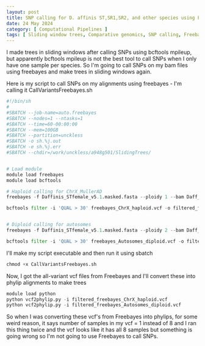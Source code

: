```yaml
---
layout: post
title: SNP calling for D. affinis ST,SR1,SR2, and other species using Freebayes
date: 24 May 2024  
category: [ Computational Pipelines ]
tags: [ Sliding window trees, Comparative genomics, SNP calling, Freebayes ]
---
```


I made trees in sliding windows after calling SNPs using bcftools mpileup, but apparently bcftools mpileup is not the best tool to call SNPs when I only have one sample per species.
So I'm going to call SNPs on my bam files using freebayes and make trees in sliding windows again.

Here is my script to call SNPs on my alignments using freebayes - I'm calling it CallVariantsFreebayes.sh


```python
#!/bin/sh
#
#SBATCH --job-name=auto.freebayes              
#SBATCH --nodes=1 --ntasks=1
#SBATCH --time=60-00:00:00
#SBATCH --mem=100GB
#SBATCH --partition=unckless
#SBATCH -o sh.%j.out
#SBATCH -e sh.%j.err          
#SBATCH --chdir=/work/unckless/a948g501/SlidingTrees/  


# Load module
module load freebayes
module load bcftools

# Haploid calling for ChrX_MullerAD
freebayes -f Daffinis_STfemale_v5.1.masked.fasta --ploidy 1 --bam Daff_SR1.bam --bam Daff_SR2.bam --bam Daff_ST.bam --bam Dalg.bam --bam Datha_ea.bam --bam Datha_eb.bam --bam Dazt.bam --bam Dpse.bam -r ChrX_MullerAD > freebayes_ChrX_haploid.vcf

bcftools filter -i 'QUAL > 30' freebayes_ChrX_haploid.vcf -o filtered_freebayes_ChrX_haploid.vcf


# Diploid calling for autosomes
freebayes -f Daffinis_STfemale_v5.1.masked.fasta --ploidy 2 --bam Daff_SR1.bam --bam Daff_SR2.bam --bam Daff_ST.bam --bam Dalg.bam --bam Datha_ea.bam --bam Datha_eb.bam --bam Dazt.bam --bam Dpse.bam -r Chr4_MullerB -r Chr2_MullerE -r Chr2.group4_MullerE -r Chr3_MullerC -r Chr5_MullerF -r Unknown_69 -r mtDNA > freebayes_Autosomes_diploid.vcf

bcftools filter -i 'QUAL > 30' freebayes_Autosomes_diploid.vcf -o filtered_freebayes_Autosomes_diploid.vcf

```

I'll make my script executable and then run it using sbatch


```python
chmod +x CallVariantsFreebayes.sh
```

Now, I got the all-variant vcf files from Freebayes and I'll convert these into phylip alignments to make trees


```python
module load python 
python vcf2phylip.py -i filtered_freebayes_ChrX_haploid.vcf
python vcf2phylip.py -i filtered_freebayes_Autosomes_diploid.vcf
```

So when I was converting these vcf's from Freebayes into phylips, for some weird reason, it says number of samples in my vcf = 1 instead of 8 and I ran this thing twice and the vcf looks like it has all 8 samples but something is going wrong so I'm not going to use Freebayes to call SNPs.
